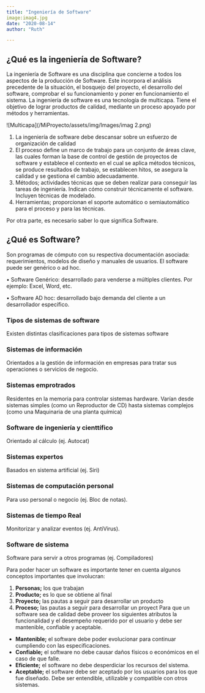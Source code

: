 ```yaml
---
title: "Ingeniería de Software"
image:imag4.jpg
date: "2020-08-14"
author: "Ruth"

---
```

## ¿Qué es la ingeniería de Software?


La ingeniería de Software es una disciplina que concierne a todos los aspectos de la producción de Software. Este incorpora el análisis precedente de la situación, el bosquejo del proyecto, el desarrollo del software, comprobar el su funcionamiento y poner en funcionamiento el sistema.
La ingeniería de software es una tecnología de multicapa. Tiene el objetivo de lograr productos de calidad, mediante un proceso apoyado por métodos y herramientas.

![Multicapa](/MiProyecto/assets/img/Images/imag 2.png)

1. La ingeniería de software debe descansar sobre un esfuerzo de organización de calidad
2. El proceso define un marco de trabajo para un conjunto de áreas clave, las cuales forman la base de control de gestión de proyectos de software y establece el contexto en el cual se aplica métodos técnicos, se produce resultados de trabajo, se establecen hitos, se asegura la calidad y se gestiona el cambio adecuadamente. 
3. Métodos; actividades técnicas que se deben realizar para conseguir las tareas de ingeniería. Indican cómo construir técnicamente el software. Incluyen técnicas de modelado. 
4. Herramientas; proporcionan el soporte automático o semiautomático para el proceso y para las técnicas.

Por otra parte, es necesario saber lo que significa Software. 

## ¿Qué es Software?

Son programas de cómputo con su respectiva documentación asociada: requerimientos, modelos de diseño y manuales de usuarios.
El software puede ser genérico o ad hoc.

•	Software Genérico: desarrollado para venderse a múltiples clientes. Por ejemplo: Excel, Word, etc.

•	Software AD hoc: desarrollado bajo demanda del cliente a un desarrollador específico.

### Tipos de sistemas de software

Existen distintas clasificaciones para tipos de sistemas software
### Sistemas de información
Orientados a la gestión de información en empresas para tratar sus operaciones o servicios de negocio.
###  Sistemas emprotrados
Residentes en la memoria para controlar sistemas hardware. Varían desde sistemas simples (como un Reproductor de CD) hasta sistemas complejos (como una Maquinaria de una planta química)
### Software de ingeniería y cienttífico
Orientado al cálculo (ej. Autocat)
### Sistemas expertos 
Basados en sistema artificial (ej. Siri)
### Sistemas de computación personal
Para uso personal o negocio (ej. Bloc de notas).
### Sistemas de tiempo Real
Monitorizar y analizar eventos (ej. AntiVirus).
### Software de sistema
Software para servir a otros programas (ej. Compiladores)

Para poder hacer un software es importante tener en cuenta algunos conceptos importantes que involucran:
1. **Personas;** los que trabajan
2. **Producto;** es lo que se obtiene  al final
3. **Proyecto;** las pautas a seguir para desarrollar un producto 
4. **Proceso;** las pautas a seguir para desarrollar un proyect
Para que un software sea de calidad debe proveer los siguientes atributos la funcionalidad y el desempeño requerido por el usuario y debe ser mantenible, confiable y aceptable.
-	**Mantenible;** el software debe poder evolucionar para continuar cumpliendo con las especificaciones.
-	**Confiable;** el software no debe causar daños físicos o económicos en el caso de que falle.
-	**Eficiente;** el software no debe desperdiciar los recursos del sistema.
-	**Aceptable;** el software debe ser aceptado por los usuarios para los que fue diseñado. Debe ser entendible, utilizable y compatible con otros sistemas.
